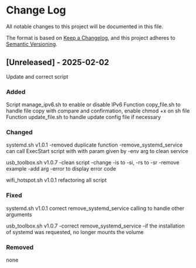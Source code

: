 # Change Log
All notable changes to this project will be documented in this file.
 
The format is based on [Keep a Changelog](https://keepachangelog.com/en/1.1.0/),
and this project adheres to [Semantic Versioning](https://semver.org/spec/v2.0.0.html).
 
## [Unreleased] - 2025-02-02
 
Update and correct script
 
### Added
Script manage_ipv6.sh to enable or disable IPv6
Function copy_file.sh to handle file copy with compare and confirmation, enable chmod +x on sh file
Function update_file.sh to handle update config file if necessary
 
### Changed
systemd.sh v1.0.1 
-removed duplicate function
-remove_systemd_service can call ExecStart script with with param given by -env arg to clean service

usb_toolbox.sh v1.0.7
-clean script
-change -is to -si, -rs to -sr
-remove example
-add arg -error to display error code

wifi_hotspot.sh v1.0.1
refactoring all script
 
### Fixed
systemd.sh v1.0.1 correct remove_systemd_service calling to handle other arguments

usb_toolbox.sh v1.0.7 
-correct remove_systemd_service
-if the installation of systemd was requested, no longer mounts the volume

### Removed
none